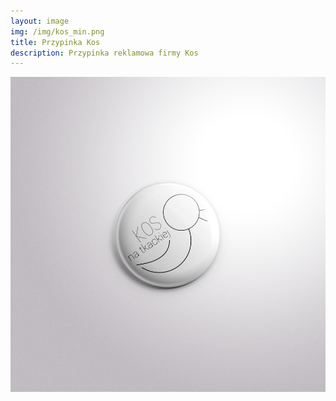 ```yaml
---
layout: image
img: /img/kos_min.png
title: Przypinka Kos
description: Przypinka reklamowa firmy Kos
---
```


<img src="/img/kos.png" alt="">

